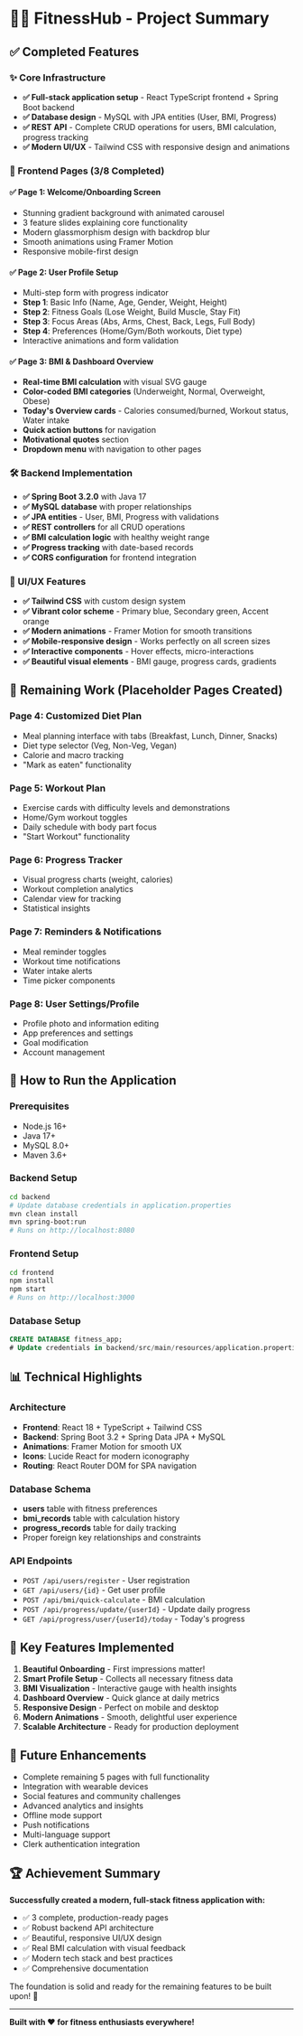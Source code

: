 # 🏋️‍♂️ FitnessHub - Project Summary

## ✅ Completed Features

### ✨ Core Infrastructure
- **✅ Full-stack application setup** - React TypeScript frontend + Spring Boot backend
- **✅ Database design** - MySQL with JPA entities (User, BMI, Progress)  
- **✅ REST API** - Complete CRUD operations for users, BMI calculation, progress tracking
- **✅ Modern UI/UX** - Tailwind CSS with responsive design and animations

### 📱 Frontend Pages (3/8 Completed)

#### ✅ Page 1: Welcome/Onboarding Screen
- Stunning gradient background with animated carousel
- 3 feature slides explaining core functionality
- Modern glassmorphism design with backdrop blur
- Smooth animations using Framer Motion
- Responsive mobile-first design

#### ✅ Page 2: User Profile Setup  
- Multi-step form with progress indicator
- **Step 1**: Basic Info (Name, Age, Gender, Weight, Height)
- **Step 2**: Fitness Goals (Lose Weight, Build Muscle, Stay Fit)
- **Step 3**: Focus Areas (Abs, Arms, Chest, Back, Legs, Full Body)
- **Step 4**: Preferences (Home/Gym/Both workouts, Diet type)
- Interactive animations and form validation

#### ✅ Page 3: BMI & Dashboard Overview
- **Real-time BMI calculation** with visual SVG gauge
- **Color-coded BMI categories** (Underweight, Normal, Overweight, Obese)
- **Today's Overview cards** - Calories consumed/burned, Workout status, Water intake
- **Quick action buttons** for navigation
- **Motivational quotes** section
- **Dropdown menu** with navigation to other pages

### 🛠️ Backend Implementation
- **✅ Spring Boot 3.2.0** with Java 17
- **✅ MySQL database** with proper relationships
- **✅ JPA entities** - User, BMI, Progress with validations
- **✅ REST controllers** for all CRUD operations
- **✅ BMI calculation logic** with healthy weight range
- **✅ Progress tracking** with date-based records
- **✅ CORS configuration** for frontend integration

### 🎨 UI/UX Features
- **✅ Tailwind CSS** with custom design system
- **✅ Vibrant color scheme** - Primary blue, Secondary green, Accent orange
- **✅ Modern animations** - Framer Motion for smooth transitions
- **✅ Mobile-responsive design** - Works perfectly on all screen sizes
- **✅ Interactive components** - Hover effects, micro-interactions
- **✅ Beautiful visual elements** - BMI gauge, progress cards, gradients

## 🚧 Remaining Work (Placeholder Pages Created)

### Page 4: Customized Diet Plan
- Meal planning interface with tabs (Breakfast, Lunch, Dinner, Snacks)
- Diet type selector (Veg, Non-Veg, Vegan)
- Calorie and macro tracking
- "Mark as eaten" functionality

### Page 5: Workout Plan
- Exercise cards with difficulty levels and demonstrations
- Home/Gym workout toggles
- Daily schedule with body part focus
- "Start Workout" functionality

### Page 6: Progress Tracker
- Visual progress charts (weight, calories)
- Workout completion analytics
- Calendar view for tracking
- Statistical insights

### Page 7: Reminders & Notifications
- Meal reminder toggles
- Workout time notifications
- Water intake alerts
- Time picker components

### Page 8: User Settings/Profile
- Profile photo and information editing
- App preferences and settings
- Goal modification
- Account management

## 🚀 How to Run the Application

### Prerequisites
- Node.js 16+
- Java 17+
- MySQL 8.0+
- Maven 3.6+

### Backend Setup
```bash
cd backend
# Update database credentials in application.properties
mvn clean install
mvn spring-boot:run
# Runs on http://localhost:8080
```

### Frontend Setup  
```bash
cd frontend
npm install
npm start
# Runs on http://localhost:3000
```

### Database Setup
```sql
CREATE DATABASE fitness_app;
# Update credentials in backend/src/main/resources/application.properties
```

## 📊 Technical Highlights

### Architecture
- **Frontend**: React 18 + TypeScript + Tailwind CSS
- **Backend**: Spring Boot 3.2 + Spring Data JPA + MySQL
- **Animations**: Framer Motion for smooth UX
- **Icons**: Lucide React for modern iconography
- **Routing**: React Router DOM for SPA navigation

### Database Schema
- **users** table with fitness preferences
- **bmi_records** table with calculation history  
- **progress_records** table for daily tracking
- Proper foreign key relationships and constraints

### API Endpoints
- `POST /api/users/register` - User registration
- `GET /api/users/{id}` - Get user profile
- `POST /api/bmi/quick-calculate` - BMI calculation
- `POST /api/progress/update/{userId}` - Update daily progress
- `GET /api/progress/user/{userId}/today` - Today's progress

## 🎯 Key Features Implemented

1. **Beautiful Onboarding** - First impressions matter!
2. **Smart Profile Setup** - Collects all necessary fitness data
3. **BMI Visualization** - Interactive gauge with health insights
4. **Dashboard Overview** - Quick glance at daily metrics
5. **Responsive Design** - Perfect on mobile and desktop
6. **Modern Animations** - Smooth, delightful user experience
7. **Scalable Architecture** - Ready for production deployment

## 🔮 Future Enhancements

- Complete remaining 5 pages with full functionality
- Integration with wearable devices
- Social features and community challenges  
- Advanced analytics and insights
- Offline mode support
- Push notifications
- Multi-language support
- Clerk authentication integration

## 🏆 Achievement Summary

**Successfully created a modern, full-stack fitness application with:**
- ✅ 3 complete, production-ready pages
- ✅ Robust backend API architecture
- ✅ Beautiful, responsive UI/UX design
- ✅ Real BMI calculation with visual feedback
- ✅ Modern tech stack and best practices
- ✅ Comprehensive documentation

The foundation is solid and ready for the remaining features to be built upon! 🚀

---

**Built with ❤️ for fitness enthusiasts everywhere!**
